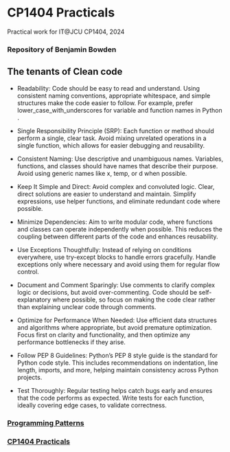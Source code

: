 # CP1404 Practicals

Practical work for IT@JCU CP1404, 2024
### Repository of Benjamin Bowden

## The tenants of Clean code

- Readability: Code should be easy to read and understand. Using consistent naming conventions, appropriate whitespace, and simple structures make the code easier to follow. For example, prefer lower_case_with_underscores for variable and function names in Python​​​.


- Single Responsibility Principle (SRP): Each function or method should perform a single, clear task. Avoid mixing unrelated operations in a single function, which allows for easier debugging and reusability​​​.


- Consistent Naming: Use descriptive and unambiguous names. Variables, functions, and classes should have names that describe their purpose. Avoid using generic names like x, temp, or d when possible​​.


- Keep It Simple and Direct: Avoid complex and convoluted logic. Clear, direct solutions are easier to understand and maintain. Simplify expressions, use helper functions, and eliminate redundant code where possible​​.


- Minimize Dependencies: Aim to write modular code, where functions and classes can operate independently when possible. This reduces the coupling between different parts of the code and enhances reusability​​.


- Use Exceptions Thoughtfully: Instead of relying on conditions everywhere, use try-except blocks to handle errors gracefully. Handle exceptions only where necessary and avoid using them for regular flow control​​.


- Document and Comment Sparingly: Use comments to clarify complex logic or decisions, but avoid over-commenting. Code should be self-explanatory where possible, so focus on making the code clear rather than explaining unclear code through comments​​.


- Optimize for Performance When Needed: Use efficient data structures and algorithms where appropriate, but avoid premature optimization. Focus first on clarity and functionality, and then optimize any performance bottlenecks if they arise​​.


- Follow PEP 8 Guidelines: Python’s PEP 8 style guide is the standard for Python code style. This includes recommendations on indentation, line length, imports, and more, helping maintain consistency across Python projects​.


- Test Thoroughly: Regular testing helps catch bugs early and ensures that the code performs as expected. Write tests for each function, ideally covering edge cases, to validate correctness​​.


### [Programming Patterns](https://github.com/CP1404/Starter/wiki/Programming-Patterns)

### [CP1404 Practicals](https://github.com/CP1404/Practicals)

